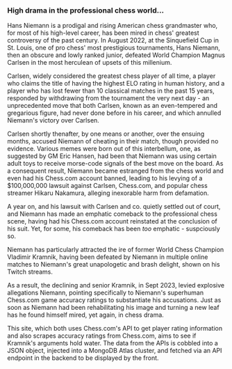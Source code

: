 ### High drama in the professional chess world...

Hans Niemann is a prodigal and rising American chess grandmaster who, for most of his high-level career, has been mired in chess' greatest controversy of the past century. In August 2022, at the Sinquefield Cup in St. Louis, one of pro chess' most prestigious tournaments, Hans Niemann, then an obscure and lowly ranked junior, defeated World Champion Magnus Carlsen in the most herculean of upsets of this millenium. 

Carlsen, widely considered the greatest chess player of all time, a player who claims the title of having the highest ELO rating in human history, and a player who has lost fewer than 10 classical matches in the past 15 years, responded by withdrawing from the tournament the very next day - an unprecedented move that both Carlsen, known as an even-tempered and gregarious figure, had never done before in his career, and which annulled Niemann's victory over Carlsen.

Carlsen shortly thenafter, by one means or another, over the ensuing months, accused Niemann of cheating in their match, though provided no evidence. Various memes were born out of this interbellum, one, as suggested by GM Eric Hansen, had been that Niemann was using certain adult toys to receive morse-code signals of the best move on the board. As a consequent result, Niemann became estranged from the chess world and even had his Chess.com account banned, leading to his levying of a $100,000,000 lawsuit against Carlsen, Chess.com, and popular chess streamer Hikaru Nakamura, alleging inexorable harm from defamation.

A year on, and his lawsuit with Carlsen and co. quietly settled out of court, and Niemann has made an emphatic comeback to the professional chess scene, having had his Chess.com account reinstated at the conclusion of his suit.  Yet, for some, his comeback has been *too* emphatic - suspciously so.

Niemann has particularly attracted the ire of former World Chess Champion Vladimir Kramnik, having been defeated by Niemann in multiple online matches to Niemann's great unapologetic and brash delight, shown on his Twitch streams.

As a result, the declining and senior Kramnik, in Sept 2023, levied explosive allegations Niemann, pointing specifically to Niemann's superhuman Chess.com game accuracy ratings to substantiate his accusations. Just as soon as Niemann had been rehabilitating his image and turning a new leaf has he found himself mired, yet again, in chess drama.

This site, which both uses Chess.com's API to get player rating information and also scrapes accuracy ratings from Chess.com, aims to see if Kramnik's arguments hold water. The data from the APIs is cobbled into a JSON object, injected into a MongoDB Atlas cluster, and fetched via an API endpoint in the backend to be displayed by the front.